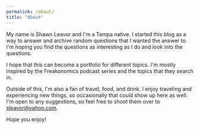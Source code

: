 ```yaml
---
permalink: /about/
title: "About"
---
```


My name is Shawn Leavor and I'm a Tampa native. I started this blog as a way to answer and archive random questions that I wanted the answer to. I'm hoping you find the questions as interesting as I do and look into the questions.

I hope that this can become a portfolio for different topics. I'm mostly inspired by the Freakonomics podcast series and the topics that they search in.

Outside of this, I'm also a fan of travel, food, and drink. I enjoy traveling and experiencing new things, so occasionally that could show up here as well. I'm open to any suggestions, so feel free to shoot them over to sleavor@yahoo.com.

Hope you enjoy!